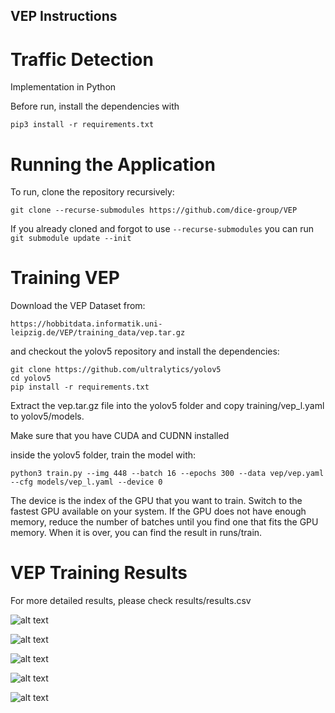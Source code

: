 ## VEP Instructions

# Traffic Detection
Implementation in Python

Before run, install the dependencies with

```
pip3 install -r requirements.txt
```

# Running the Application

To run, clone the repository recursively:


```
git clone --recurse-submodules https://github.com/dice-group/VEP
```
If you already cloned and forgot to use ```--recurse-submodules``` you can run ```git submodule update --init```


# Training VEP

Download the VEP Dataset from:

```
https://hobbitdata.informatik.uni-leipzig.de/VEP/training_data/vep.tar.gz
```

and checkout the yolov5 repository and install the dependencies:

```
git clone https://github.com/ultralytics/yolov5
cd yolov5
pip install -r requirements.txt
```


Extract the vep.tar.gz file into the yolov5 folder and copy training/vep_l.yaml to yolov5/models.

Make sure that you have CUDA and CUDNN installed

inside the yolov5 folder, train the model with:
```
python3 train.py --img 448 --batch 16 --epochs 300 --data vep/vep.yaml --cfg models/vep_l.yaml --device 0
```

The device is the index of the GPU that you want to train. Switch to the fastest GPU available on your system.
If the GPU does not have enough memory, reduce the number of batches until you find one that fits the GPU memory.
When it is over, you can find the result in runs/train.

# VEP Training Results

For more detailed results, please check results/results.csv

![alt text](https://github.com/dice-group/VEP/blob/master/results/F1_curve.png)

![alt text](https://github.com/dice-group/VEP/blob/master/results/PR_curve.png)

![alt text](https://github.com/dice-group/VEP/blob/master/results/P_curve.png)

![alt text](https://github.com/dice-group/VEP/blob/master/results/R_curve.png)

![alt text](https://github.com/dice-group/VEP/blob/master/results/confusion_matrix.png)

